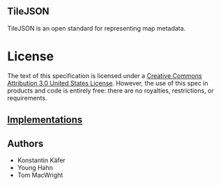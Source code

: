 ## TileJSON

TileJSON is an open standard for representing map metadata.

# License

The text of this specification is licensed under a
[Creative Commons Attribution 3.0 United States License](http://creativecommons.org/licenses/by/3.0/us/).
However, the use of this spec in products and code is entirely free:
there are no royalties, restrictions, or requirements.

## [Implementations](https://github.com/mapbox/tilejson-spec/wiki/Implementations)

## Authors

* Konstantin Käfer
* Young Hahn
* Tom MacWright
